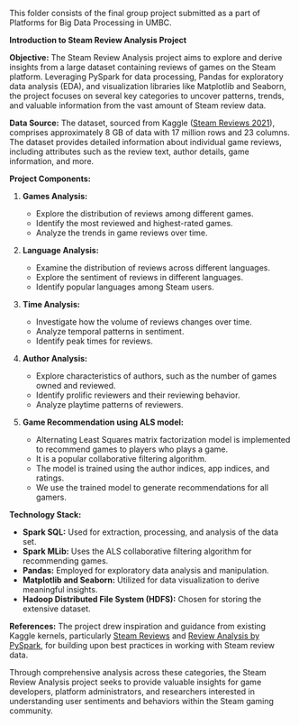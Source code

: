 This folder consists of the final group project submitted as a part of Platforms for Big Data Processing in UMBC.

**Introduction to Steam Review Analysis Project**

**Objective:**
The Steam Review Analysis project aims to explore and derive insights from a large dataset containing reviews of games on the Steam platform. Leveraging PySpark for data processing, Pandas for exploratory data analysis (EDA), and visualization libraries like Matplotlib and Seaborn, the project focuses on several key categories to uncover patterns, trends, and valuable information from the vast amount of Steam review data.

**Data Source:**
The dataset, sourced from Kaggle ([Steam Reviews 2021](https://www.kaggle.com/datasets/najzeko/steam-reviews-2021)), comprises approximately 8 GB of data with 17 million rows and 23 columns. The dataset provides detailed information about individual game reviews, including attributes such as the review text, author details, game information, and more.

**Project Components:**

1. **Games Analysis:**
   - Explore the distribution of reviews among different games.
   - Identify the most reviewed and highest-rated games.
   - Analyze the trends in game reviews over time.

2. **Language Analysis:**
   - Examine the distribution of reviews across different languages.
   - Explore the sentiment of reviews in different languages.
   - Identify popular languages among Steam users.

3. **Time Analysis:**
   - Investigate how the volume of reviews changes over time.
   - Analyze temporal patterns in sentiment.
   - Identify peak times for reviews.

4. **Author Analysis:**
   - Explore characteristics of authors, such as the number of games owned and reviewed.
   - Identify prolific reviewers and their reviewing behavior.
   - Analyze playtime patterns of reviewers.

5. **Game Recommendation using ALS model:**
   - Alternating Least Squares matrix factorization model is implemented to recommend games to players who plays a game.
   - It is a popular collaborative filtering algorithm.
   - The model is trained using the author indices, app indices, and ratings.
   - We use the trained model to generate recommendations for all gamers.

**Technology Stack:**
- **Spark SQL:** Used for extraction, processing, and analysis of the data set.
- **Spark MLib:** Uses the ALS collaborative filtering algorithm for recommending games.
- **Pandas:** Employed for exploratory data analysis and manipulation.
- **Matplotlib and Seaborn:** Utilized for data visualization to derive meaningful insights.
- **Hadoop Distributed File System (HDFS):** Chosen for storing the extensive dataset.

**References:**
The project drew inspiration and guidance from existing Kaggle kernels, particularly [Steam Reviews](https://www.kaggle.com/code/gonzafrancoandres/steam-reviews) and [Review Analysis by PySpark](https://www.kaggle.com/code/iplori/review-analysis-by-pyspark), for building upon best practices in working with Steam review data.

Through comprehensive analysis across these categories, the Steam Review Analysis project seeks to provide valuable insights for game developers, platform administrators, and researchers interested in understanding user sentiments and behaviors within the Steam gaming community.
